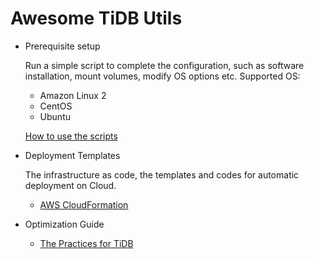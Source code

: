 # Awesome TiDB Utils

- Prerequisite setup

  Run a simple script to complete the configuration, such as software installation, mount volumes, modify OS options etc.
  Supported OS:

  - Amazon Linux 2
  - CentOS
  - Ubuntu

  [How to use the scripts](scripts/env)

- Deployment Templates

  The infrastructure as code, the templates and codes for automatic deployment on Cloud.

  - [AWS CloudFormation](templates/aws)

- Optimization Guide

  - [The Practices for TiDB](docs)

